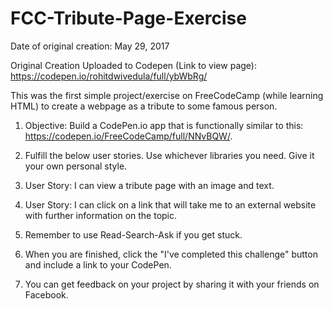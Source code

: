# FCC-Tribute-Page-Exercise

Date of original creation: May 29, 2017

Original Creation Uploaded to Codepen (Link to view page): https://codepen.io/rohitdwivedula/full/ybWbRg/

This was the first simple project/exercise on FreeCodeCamp (while learning HTML) to create a webpage as a tribute to some famous person. 

1. Objective: Build a CodePen.io app that is functionally similar to this: https://codepen.io/FreeCodeCamp/full/NNvBQW/.

2. Fulfill the below user stories. Use whichever libraries you need. Give it your own personal style.

3. User Story: I can view a tribute page with an image and text.

4. User Story: I can click on a link that will take me to an external website with further information on the topic.

5. Remember to use Read-Search-Ask if you get stuck.

6. When you are finished, click the "I've completed this challenge" button and include a link to your CodePen.

7. You can get feedback on your project by sharing it with your friends on Facebook.
